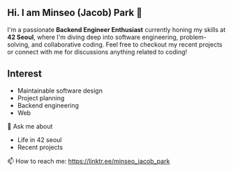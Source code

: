 ## Hi. I am Minseo (Jacob) Park 👋

I'm a passionate **Backend Engineer Enthusiast** currently honing my skills at **42 Seoul**, where I'm diving deep into software engineering, problem-solving, and collaborative coding. Feel free to checkout my recent projects or connect with me for discussions anything related to coding!

## Interest
- Maintainable software design
- Project planning
- Backend engineering
- Web

💬 Ask me about 
  - Life in 42 seoul
  - Recent projects

📫 How to reach me: https://linktr.ee/minseo_jacob_park

